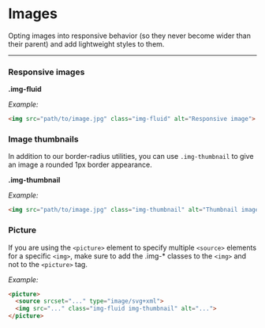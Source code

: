 # Images

Opting images into responsive behavior (so they never become wider than their parent) and add lightweight styles to them.

---

### Responsive images

**.img-fluid**

*Example:*

```html
<img src="path/to/image.jpg" class="img-fluid" alt="Responsive image">
```

### Image thumbnails

In addition to our border-radius utilities, you can use `.img-thumbnail` to give an image a rounded 1px border appearance.

**.img-thumbnail**

*Example:*

```html
<img src="path/to/image.jpg" class="img-thumbnail" alt="Thumbnail image">
```

### Picture

If you are using the `<picture>` element to specify multiple `<source>` elements for a specific `<img>`, make sure to add the .img-* classes to the `<img>` and not to the `<picture>` tag.

*Example:*

```html
<picture>
  <source srcset="..." type="image/svg+xml">
  <img src="..." class="img-fluid img-thumbnail" alt="...">
</picture>
```